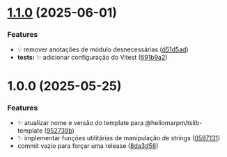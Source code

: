 # [1.1.0](https://github.com/heliomarpm/tslib-template/compare/v1.0.0...v1.1.0) (2025-06-01)


### Features

* :bulb: remover anotações de módulo desnecessárias ([d51d5ad](https://github.com/heliomarpm/tslib-template/commit/d51d5adfd7dfba319d12246a950ab04beb7d5887))
* **tests:** :sparkles: adicionar configuração do Vitest ([691b9a2](https://github.com/heliomarpm/tslib-template/commit/691b9a235575eb467670eb06ece46a81ed01aa26))

# 1.0.0 (2025-05-25)


### Features

* :sparkles: atualizar nome e versão do template para @heliomarpm/tslib-template ([952739b](https://github.com/heliomarpm/tslib-template/commit/952739bd4327c41b98c51ce252fce0b5c2bae4fe))
* :sparkles: implementar funções utilitárias de manipulação de strings ([0597131](https://github.com/heliomarpm/tslib-template/commit/0597131317edf5ff1980a0d1b94613507da99dea))
* commit vazio para forçar uma release ([8da3d58](https://github.com/heliomarpm/tslib-template/commit/8da3d584dd91a4a1386183ee575dd3af2b6fb0c3))
